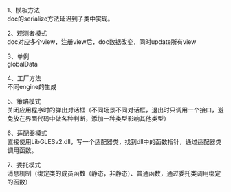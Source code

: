 1、模板方法     
doc的serialize方法延迟到子类中实现。    

2、观测者模式    
doc对应多个view，注册view后，doc数据改变，同时update所有view     

3、单例     
globalData      

4、工厂方法     
不同engine的生成    

5、策略模式    
关闭应用程序时的弹出对话框（不同场景不同对话框，退出时只调用一个接口，避免放在界面代码中做各种判断，添加一种类型影响其他类型）    

6、适配器模式      
直接使用LibGLESv2.dll，写一个适配器类，找到dll中的函数指针，通过适配器类调用函数。     

7、委托模式     
消息机制（绑定类的成员函数（静态，非静态）、普通函数，通过委托类调用绑定的函数）      


